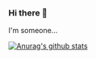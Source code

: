 ### Hi there 👋

I'm someone...

[![Anurag's github stats](https://github-readme-stats.vercel.app/api?username=jr-ok)](https://github.com/anuraghazra/github-readme-stats)
